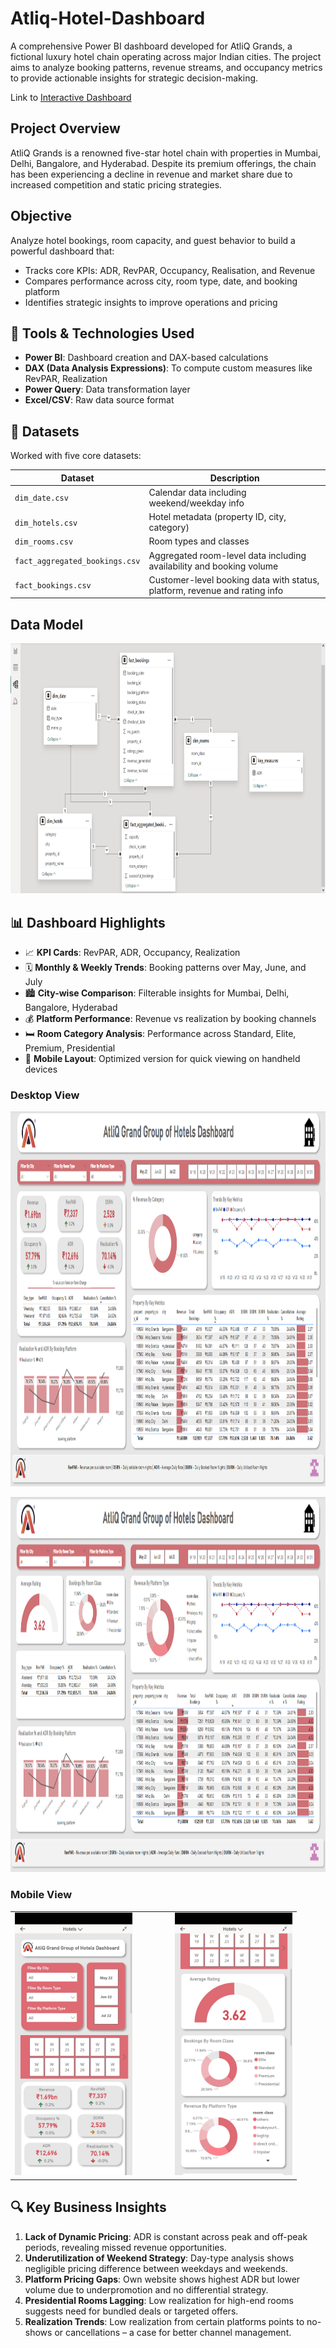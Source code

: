# Atliq-Hotel-Dashboard
A comprehensive Power BI dashboard developed for AtliQ Grands, a fictional luxury hotel chain operating across major Indian cities. The project aims to analyze booking patterns, revenue streams, and occupancy metrics to provide actionable insights for strategic decision-making.

Link to [Interactive Dashboard](https://app.powerbi.com/links/b28iJchmvG?ctid=850aa78d-94e1-4bc6-9cf3-8c11b530701c&pbi_source=linkShare)

## Project Overview
AtliQ Grands is a renowned five-star hotel chain with properties in Mumbai, Delhi, Bangalore, and Hyderabad. Despite its premium offerings, the chain has been experiencing a decline in revenue and market share due to increased competition and static pricing strategies.

## Objective
Analyze hotel bookings, room capacity, and guest behavior to build a powerful dashboard that:
- Tracks core KPIs: ADR, RevPAR, Occupancy, Realisation, and Revenue
- Compares performance across city, room type, date, and booking platform
- Identifies strategic insights to improve operations and pricing

## 🧰 Tools & Technologies Used
- **Power BI**: Dashboard creation and DAX-based calculations
- **DAX (Data Analysis Expressions)**: To compute custom measures like RevPAR, Realization
- **Power Query**: Data transformation layer
- **Excel/CSV**: Raw data source format

## 📂 Datasets
Worked with five core datasets:

| Dataset                    | Description                                                                 |
|---------------------------|-----------------------------------------------------------------------------|
| `dim_date.csv`            | Calendar data including weekend/weekday info                                |
| `dim_hotels.csv`          | Hotel metadata (property ID, city, category)                                |
| `dim_rooms.csv`           | Room types and classes                                                      |
| `fact_aggregated_bookings.csv` | Aggregated room-level data including availability and booking volume        |
| `fact_bookings.csv`       | Customer-level booking data with status, platform, revenue and rating info |

## Data Model 

<p align="center">
    <img src='Images/Model_view.png' height="400">
</p>

## 📊 Dashboard Highlights
- 📈 **KPI Cards**: RevPAR, ADR, Occupancy, Realization
- 🗓️ **Monthly & Weekly Trends**: Booking patterns over May, June, and July
- 🏙️ **City-wise Comparison**: Filterable insights for Mumbai, Delhi, Bangalore, Hyderabad
- 💰 **Platform Performance**: Revenue vs realization by booking channels
- 🛏️ **Room Category Analysis**: Performance across Standard, Elite, Premium, Presidential
- 📱 **Mobile Layout**: Optimized version for quick viewing on handheld devices

### Desktop View

<p align="center">
    <img src='Images/dashboard_1.png' height=600">
</p>

<p align="center">
    <img src='Images/dashboard_2.png' height=600">
</p>

### Mobile View

<table align="center">
  <tr>
    <td><img src="Images/mobile_1.jpg" height="420"></td>
    <td style="width: 40px;"></td> <!-- spacer column -->
    <td><img src="Images/mobile_2.jpg" height="420"></td>
  </tr>
</table>

## 🔍 Key Business Insights
1. **Lack of Dynamic Pricing**: ADR is constant across peak and off-peak periods, revealing missed revenue opportunities.
2. **Underutilization of Weekend Strategy**: Day-type analysis shows negligible pricing difference between weekdays and weekends.
3. **Platform Pricing Gaps**: Own website shows highest ADR but lower volume due to underpromotion and no differential strategy.
5. **Presidential Rooms Lagging**: Low realization for high-end rooms suggests need for bundled deals or targeted offers.
6. **Realization Trends**: Low realization from certain platforms points to no-shows or cancellations – a case for better channel management.
